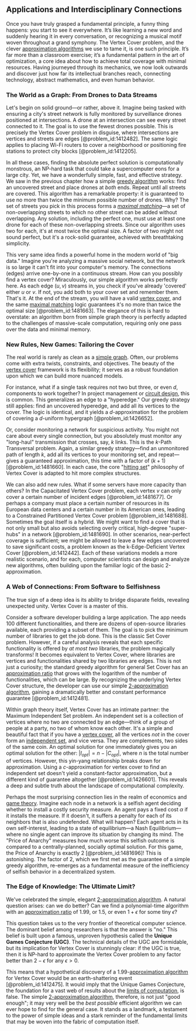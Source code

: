 ## Applications and Interdisciplinary Connections

Once you have truly grasped a fundamental principle, a funny thing happens: you start to see it everywhere. It’s like learning a new word and suddenly hearing it in every conversation, or recognizing a musical motif woven throughout a grand symphony. The Vertex Cover problem, and the clever [approximation algorithms](@article_id:139341) we use to tame it, is one such principle. It’s far more than a classroom exercise; it’s a fundamental pattern in the art of optimization, a core idea about how to achieve total coverage with minimal resources. Having journeyed through its mechanics, we now look outwards and discover just how far its intellectual branches reach, connecting technology, abstract mathematics, and even human behavior.

### The World as a Graph: From Drones to Data Streams

Let's begin on solid ground—or rather, above it. Imagine being tasked with ensuring a city's street network is fully monitored by surveillance drones positioned at intersections. A drone at an intersection can see every street connected to it. The goal is to use the fewest drones possible. This is precisely the Vertex Cover problem in disguise, where intersections are vertices and streets are edges [@problem_id:1412482]. The same logic applies to placing Wi-Fi routers to cover a neighborhood or positioning fire stations to protect city blocks [@problem_id:1412205].

In all these cases, finding the absolute perfect solution is computationally monstrous, an NP-hard task that could take a supercomputer eons for a large city. Yet, we have a wonderfully simple, fast, and effective strategy. We saw in the previous chapter how a simple [greedy algorithm](@article_id:262721) works: find an uncovered street and place drones at *both* ends. Repeat until all streets are covered. This algorithm has a remarkable property: it is guaranteed to use no more than twice the minimum possible number of drones. Why? The set of streets you pick in this process forms a *[maximal matching](@article_id:273225)*—a set of non-overlapping streets to which no other street can be added without overlapping. Any solution, including the perfect one, must use at least one drone for each of these non-overlapping streets. Since our algorithm uses two for each, it's at most twice the optimal size. A factor of two might not sound perfect, but it's a rock-solid guarantee, achieved with breathtaking simplicity.

This very same idea finds a powerful home in the modern world of "big data." Imagine you're analyzing a massive social network, but the network is so large it can't fit into your computer's memory. The connections (edges) arrive one-by-one in a continuous stream. How can you possibly find a vertex cover? Miraculously, our simple algorithm works perfectly here. As each edge $(u,v)$ streams in, you check if you've already 'covered' either $u$ or $v$. If not, you add both to your cover set and remember them. That's it. At the end of the stream, you will have a valid [vertex cover](@article_id:260113), and the same [maximal matching](@article_id:273225) logic guarantees it's no more than twice the optimal size [@problem_id:1481663]. The elegance of this is hard to overstate: an algorithm born from simple graph theory is perfectly adapted to the challenges of massive-scale computation, requiring only one pass over the data and minimal memory.

### New Rules, New Games: Tailoring the Cover

The real world is rarely as clean as a [simple graph](@article_id:274782). Often, our problems come with extra twists, constraints, and objectives. The beauty of the [vertex cover](@article_id:260113) framework is its flexibility; it serves as a robust foundation upon which we can build more nuanced models.

For instance, what if a single task requires not two but three, or even $d$, components to work together? In project management or [circuit design](@article_id:261128), this is common. This generalizes an edge to a "hyperedge." Our greedy strategy still applies: find an uncovered hyperedge, and add all its vertices to the cover. The logic is identical, and it yields a $d$-approximation for the problem of covering a $d$-uniform hypergraph [@problem_id:1426652].

Or, consider monitoring a network for suspicious activity. You might not care about every single connection, but you absolutely must monitor any "long-haul" transmission that crosses, say, $k$ links. This is the $k$-Path Transversal problem. Again, a similar greedy strategy—find an unmonitored path of length $k$, add all its vertices to your monitoring set, and repeat—gives a guaranteed approximation, this time with a factor of $(k+1)$ [@problem_id:1481660]. In each case, the core "[hitting set](@article_id:261802)" philosophy of Vertex Cover is adapted to hit more complex structures.

We can also add new rules. What if some servers have more capacity than others? In the Capacitated Vertex Cover problem, each vertex $v$ can only cover a certain number of incident edges [@problem_id:1481677]. Or perhaps a company must place a certain number of resources in its European data centers and a certain number in its American ones, leading to a Constrained Partitioned Vertex Cover problem [@problem_id:1481688]. Sometimes the goal itself is a hybrid. We might want to find a cover that is not only small but also avoids selecting overly critical, high-degree "super-hubs" in a network [@problem_id:1481690]. In other scenarios, near-perfect coverage is sufficient; we might be allowed to leave a few edges uncovered to save significant costs, a problem known as the k-Edge-Deficient Vertex Cover [@problem_id:1412442]. Each of these variations models a more realistic scenario, and for each, computer scientists can design and analyze new algorithms, often building upon the familiar logic of the basic 2-approximation.

### A Web of Connections: From Software to Selfishness

The true sign of a deep idea is its ability to bridge disparate fields, revealing unexpected unity. Vertex Cover is a master of this.

Consider a software developer building a large application. The app needs 100 different functionalities, and there are dozens of open-source libraries available, each providing a subset of them. The goal is to pick the minimum number of libraries to get the job done. This is the classic Set Cover problem. However, if a careful analysis reveals that each specific functionality is offered by *at most two* libraries, the problem magically transforms! It becomes equivalent to Vertex Cover, where libraries are vertices and functionalities shared by two libraries are edges. This is not just a curiosity; the standard greedy algorithm for general Set Cover has an [approximation ratio](@article_id:264998) that grows with the logarithm of the number of functionalities, which can be large. By recognizing the underlying Vertex Cover structure, the developer can use our simple [2-approximation algorithm](@article_id:276393), gaining a dramatically better and constant performance guarantee [@problem_id:1412481].

Within graph theory itself, Vertex Cover has an intimate partner: the Maximum Independent Set problem. An independent set is a collection of vertices where no two are connected by an edge—think of a group of people at a party, no two of whom know each other. It's a simple and beautiful fact that if you have a [vertex cover](@article_id:260113), all the vertices *not* in the cover form an [independent set](@article_id:264572), and vice versa. They are complements, two sides of the same coin. An optimal solution for one immediately gives you an optimal solution for the other: $|I_{opt}| = n - |C_{opt}|$, where $n$ is the total number of vertices. However, this yin-yang relationship breaks down for approximation. Using a $c$-approximation for vertex cover to find an independent set doesn't yield a constant-factor approximation, but a different kind of guarantee altogether [@problem_id:1426601]. This reveals a deep and subtle truth about the landscape of computational complexity.

Perhaps the most surprising connection lies in the realm of economics and [game theory](@article_id:140236). Imagine each node in a network is a selfish agent deciding whether to install a costly security measure. An agent pays a fixed cost $\alpha$ if it installs the measure. If it doesn't, it suffers a penalty for each of its neighbors that is also undefended. What will happen? Each agent acts in its own self-interest, leading to a state of equilibrium—a Nash Equilibrium—where no single agent can improve its situation by changing its mind. The "Price of Anarchy" measures how much worse this selfish outcome is compared to a centrally-planned, socially optimal solution. For this game, the Price of Anarchy is exactly 2 [@problem_id:1481696]! This is astonishing. The factor of 2, which we first met as the guarantee of a simple greedy algorithm, re-emerges as a fundamental measure of the inefficiency of selfish behavior in a decentralized system.

### The Edge of Knowledge: The Ultimate Limit?

We've celebrated the simple, elegant [2-approximation algorithm](@article_id:276393). A natural question arises: can we do better? Can we find a polynomial-time algorithm with an [approximation ratio](@article_id:264998) of 1.99, or 1.5, or even $1+\epsilon$ for some tiny $\epsilon$?

This question takes us to the very frontier of theoretical computer science. The dominant belief among researchers is that the answer is "no." This belief is built upon a famous, unproven hypothesis called the **Unique Games Conjecture (UGC)**. The technical details of the UGC are formidable, but its implication for Vertex Cover is stunningly clear: if the UGC is true, then it is NP-hard to approximate the Vertex Cover problem to any factor better than $2-\epsilon$ for any $\epsilon > 0$.

This means that a hypothetical discovery of a 1.99-[approximation algorithm](@article_id:272587) for Vertex Cover would be an earth-shattering event [@problem_id:1412475]. It would imply that the Unique Games Conjecture, the foundation for a vast web of results about the [limits of computation](@article_id:137715), is false. The simple [2-approximation algorithm](@article_id:276393), therefore, is not just "good enough"; it may very well be the *best possible* efficient algorithm we can ever hope to find for the general case. It stands as a landmark, a testament to the power of simple ideas and a stark reminder of the fundamental limits that may be woven into the fabric of computation itself.